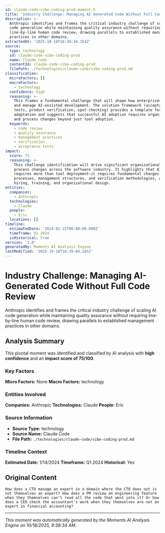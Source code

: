 ```yaml
---
id: claude-code-vibe-coding-prod-moment-5
title: 'Industry Challenge: Managing AI-Generated Code Without Full Code Review'
description: >-
  Anthropic identifies and frames the critical industry challenge of scaling AI
  code generation while maintaining quality assurance without requiring
  line-by-line human code review, drawing parallels to established management
  practices in other domains.
extractedAt: '2025-10-18T16:38:34.354Z'
source:
  type: technology
  id: claude-code-vibe-coding-prod
  name: Claude Code
  contentId: claude-code-vibe-coding-prod
  filePath: ./technologies/claude-code/vibe-coding-prod.md
classification:
  microFactors: []
  macroFactors:
    - technology
  confidence: high
  reasoning: >-
    This frames a fundamental challenge that will shape how enterprises adopt
    and manage AI-assisted development. The solution framework (acceptance
    tests, product verification, spot-checking) provides a template for industry
    adaptation and suggests that successful AI adoption requires organizational
    and process changes beyond just tool adoption.
  keywords:
    - code review
    - quality assurance
    - management practices
    - verification
    - acceptance tests
impact:
  score: 75
  reasoning: >-
    This challenge identification will drive significant organizational and
    process changes across the software industry. It highlights that AI adoption
    requires more than tool deployment—it requires fundamental changes to QA
    processes, management structures, and verification methodologies, affecting
    hiring, training, and organizational design.
entities:
  companies:
    - Anthropic
  technologies:
    - Claude
  people:
    - Eric
  locations: []
timeline:
  estimatedDate: '2024-01-15T00:00:00.000Z'
  timeframe: Q1 2024
  isHistorical: true
version: '1.0'
generatedBy: Moments AI Analysis Engine
lastModified: '2025-10-18T16:39:04.285Z'
---
```

# Industry Challenge: Managing AI-Generated Code Without Full Code Review

Anthropic identifies and frames the critical industry challenge of scaling AI code generation while maintaining quality assurance without requiring line-by-line human code review, drawing parallels to established management practices in other domains.

## Analysis Summary

This pivotal moment was identified and classified by AI analysis with **high confidence** and an **impact score of 75/100**.

### Key Factors

**Micro Factors:** None
**Macro Factors:** technology

### Entities Involved

**Companies:** Anthropic
**Technologies:** Claude
**People:** Eric


### Source Information

- **Source Type:** technology
- **Source Name:** Claude Code
- **File Path:** `./technologies/claude-code/vibe-coding-prod.md`

### Timeline Context

**Estimated Date:** 1/14/2024
**Timeframe:** Q1 2024
**Historical:** Yes

## Original Content

```
How does a CTO manage an expert in a domain where the CTO does not is not themselves an expert? How does a PM review an engineering feature when they themselves can't read all the code that went into it? Or how does a CEO check the accountant's work when they themselves are not an expert in financial accounting?
```

---

*This moment was automatically generated by the Moments AI Analysis Engine on 10/18/2025, 9:38:34 AM.*
